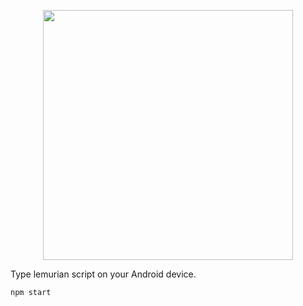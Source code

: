 <p align="center"><img src="https://res.cloudinary.com/dyol4xtdm/image/upload/v1590373507/Screenshot_20200525-091154_burrtl.png" width="400"></p>

Type lemurian script on your Android device.

`npm start`
